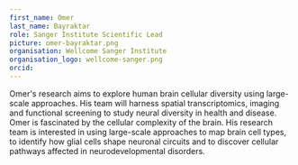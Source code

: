 ```yaml
---
first_name: Omer
last_name: Bayraktar
role: Sanger Institute Scientific Lead
picture: omer-bayraktar.png
organisation: Wellcome Sanger Institute
organisation_logo: wellcome-sanger.png
orcid: 
---
```


Omer's research aims to explore human brain cellular diversity using large-scale approaches. His team will harness spatial transcriptomics, imaging and functional screening to study neural diversity in health and disease. Omer is fascinated by the cellular complexity of the brain. His research team is interested in using large-scale approaches to map brain cell types, to identify how glial cells shape neuronal circuits and to discover cellular pathways affected in neurodevelopmental disorders.
